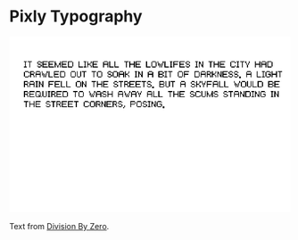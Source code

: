 # Pixly Typography

![screenshot](canvas.png)

Text from [Division By Zero](https://herebeseaswines.net/division-by-zero/).
